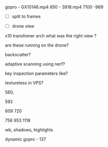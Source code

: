 gopro - GX10146.mp4
850 - 3918.mp4
7100 -969

- [ ] split to frames
- [ ] drone view


x10 transfomer arch
what was the right view ? 

are these running on the drone? 


backscatter? 

adaptive scanning using nerf? 

key inspection parameters like? 

textureless in VPS? 



560, 

592

609
720

756
953
1118





wb,
shadows,
highlights




dynamic
gopro - 137

